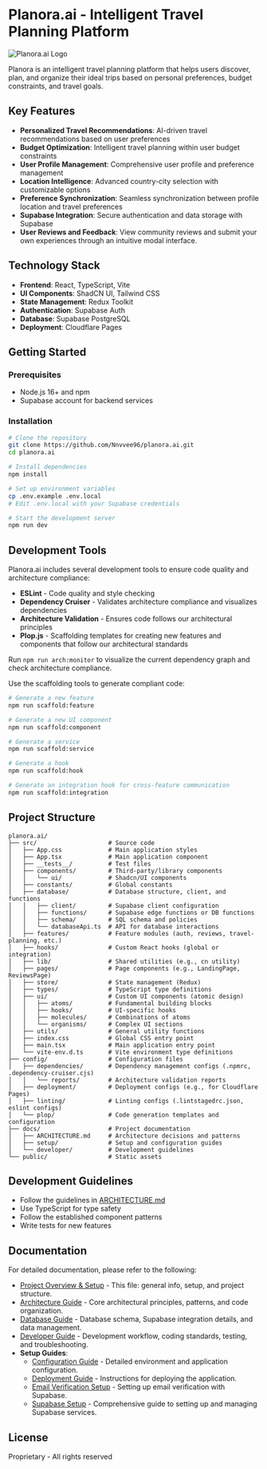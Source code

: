 # Planora.ai - Intelligent Travel Planning Platform

![Planora.ai Logo](https://placehold.co/600x200/1c2331/ffffff?text=Planora.ai)

Planora is an intelligent travel planning platform that helps users discover, plan, and organize their ideal trips based on personal preferences, budget constraints, and travel goals.

## Key Features

- **Personalized Travel Recommendations**: AI-driven travel recommendations based on user preferences
- **Budget Optimization**: Intelligent travel planning within user budget constraints
- **User Profile Management**: Comprehensive user profile and preference management
- **Location Intelligence**: Advanced country-city selection with customizable options
- **Preference Synchronization**: Seamless synchronization between profile location and travel preferences
- **Supabase Integration**: Secure authentication and data storage with Supabase
- **User Reviews and Feedback**: View community reviews and submit your own experiences through an intuitive modal interface.

## Technology Stack

- **Frontend**: React, TypeScript, Vite
- **UI Components**: ShadCN UI, Tailwind CSS
- **State Management**: Redux Toolkit
- **Authentication**: Supabase Auth
- **Database**: Supabase PostgreSQL
- **Deployment**: Cloudflare Pages

## Getting Started

### Prerequisites

- Node.js 16+ and npm
- Supabase account for backend services

### Installation

```bash
# Clone the repository
git clone https://github.com/Nnvvee96/planora.ai.git
cd planora.ai

# Install dependencies
npm install

# Set up environment variables
cp .env.example .env.local
# Edit .env.local with your Supabase credentials

# Start the development server
npm run dev
```



## Development Tools

Planora.ai includes several development tools to ensure code quality and architecture compliance:

- **ESLint** - Code quality and style checking
- **Dependency Cruiser** - Validates architecture compliance and visualizes dependencies
- **Architecture Validation** - Ensures code follows our architectural principles
- **Plop.js** - Scaffolding templates for creating new features and components that follow our architectural standards

Run `npm run arch:monitor` to visualize the current dependency graph and check architecture compliance.

Use the scaffolding tools to generate compliant code:

```bash
# Generate a new feature
npm run scaffold:feature

# Generate a new UI component
npm run scaffold:component

# Generate a service
npm run scaffold:service

# Generate a hook
npm run scaffold:hook

# Generate an integration hook for cross-feature communication
npm run scaffold:integration
```

## Project Structure

```
planora.ai/
├── src/                    # Source code
│   ├── App.css             # Main application styles
│   ├── App.tsx             # Main application component
│   ├── __tests__/          # Test files
│   ├── components/         # Third-party/library components
│   │   └── ui/             # Shadcn/UI components
│   ├── constants/          # Global constants
│   ├── database/           # Database structure, client, and functions
│   │   ├── client/         # Supabase client configuration
│   │   ├── functions/      # Supabase edge functions or DB functions
│   │   ├── schema/         # SQL schema and policies
│   │   └── databaseApi.ts  # API for database interactions
│   ├── features/           # Feature modules (auth, reviews, travel-planning, etc.)
│   ├── hooks/              # Custom React hooks (global or integration)
│   ├── lib/                # Shared utilities (e.g., cn utility)
│   ├── pages/              # Page components (e.g., LandingPage, ReviewsPage)
│   ├── store/              # State management (Redux)
│   ├── types/              # TypeScript type definitions
│   ├── ui/                 # Custom UI components (atomic design)
│   │   ├── atoms/          # Fundamental building blocks
│   │   ├── hooks/          # UI-specific hooks
│   │   ├── molecules/      # Combinations of atoms
│   │   └── organisms/      # Complex UI sections
│   ├── utils/              # General utility functions
│   ├── index.css           # Global CSS entry point
│   ├── main.tsx            # Main application entry point
│   └── vite-env.d.ts       # Vite environment type definitions
├── config/                 # Configuration files
│   ├── dependencies/       # Dependency management configs (.npmrc, .dependency-cruiser.cjs)
│   │   └── reports/        # Architecture validation reports
│   ├── deployment/         # Deployment configs (e.g., for Cloudflare Pages)
│   ├── linting/            # Linting configs (.lintstagedrc.json, eslint configs)
│   └── plop/               # Code generation templates and configuration
├── docs/                   # Project documentation
│   ├── ARCHITECTURE.md     # Architecture decisions and patterns
│   ├── setup/              # Setup and configuration guides
│   └── developer/          # Development guidelines
└── public/                 # Static assets
```

## Development Guidelines

- Follow the guidelines in [ARCHITECTURE.md](docs/ARCHITECTURE.md)
- Use TypeScript for type safety
- Follow the established component patterns
- Write tests for new features

## Documentation

For detailed documentation, please refer to the following:

- [Project Overview & Setup](README.md) - This file: general info, setup, and project structure.
- [Architecture Guide](docs/ARCHITECTURE.md) - Core architectural principles, patterns, and code organization.
- [Database Guide](docs/database/DATABASE.md) - Database schema, Supabase integration details, and data management.
- [Developer Guide](docs/developer/guide.md) - Development workflow, coding standards, testing, and troubleshooting.
- **Setup Guides**:
  - [Configuration Guide](docs/setup/configuration-guide.md) - Detailed environment and application configuration.
  - [Deployment Guide](docs/setup/deployment-guide.md) - Instructions for deploying the application.
  - [Email Verification Setup](docs/setup/email-verification.md) - Setting up email verification with Supabase.
  - [Supabase Setup](docs/setup/supabase-setup.md) - Comprehensive guide to setting up and managing Supabase services.

## License

Proprietary - All rights reserved
